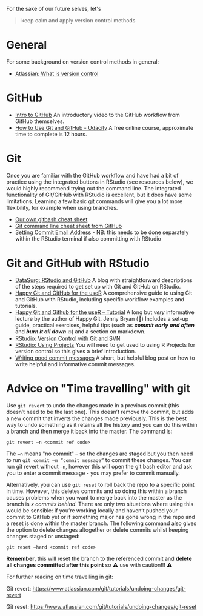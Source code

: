 For the sake of our future selves, let's
>keep calm and apply version control methods

# General
For some background on version control methods in general:
- [Atlassian: What is version control](https://www.atlassian.com/git/tutorials/what-is-version-control)

# GitHub
- [Intro to GitHub](https://resources.github.com/webcasts/Intro-to-GitHub/) An introductory video to the GitHub workflow from GitHub themselves.
- [How to Use Git and GitHub - Udacity](https://eu.udacity.com/course/how-to-use-git-and-github--ud775) A free online course, approximate time to complete is 12 hours.

# Git
Once you are familiar with the GitHub workflow and have had a bit of practice using the integrated buttons in RStudio (see resources below), we would highly recommend trying out the command line. The integrated functionality of Git/GitHub with RStudio is excellent, but it does have some limitations. Learning a few basic git commands will give you a lot more flexibility, for example when using branches. 
- [Our own gitbash cheat sheet](https://github.com/NHS-NSS-transforming-publications/GitHub-guidance/blob/master/gitbash-cheatsheet.md)
- [Git command line cheat sheet from GitHub](https://services.github.com/on-demand/downloads/github-git-cheat-sheet.pdf)
- [Setting Commit Email Address](https://help.github.com/articles/setting-your-commit-email-address-in-git/) - NB: this needs to be done separately within the RStudio terminal if also committing with RStudio

# Git and GitHub with RStudio
- [DataSurg: RStudio and GitHub](http://www.datasurg.net/2015/07/13/rstudio-and-github/) 
A blog with straightforward descriptions of the steps required to get set up with Git and GitHub on RStudio.
- [Happy Git and GitHub for the useR](http://happygitwithr.com/) 
A comprehensive guide to using Git and GitHub with RStudio, including specific workflow examples and tutorials.
- [Happy Git and Github for the useR – Tutorial](https://www.rstudio.com/resources/videos/happy-git-and-gihub-for-the-user-tutorial/)
A long but *very* informative lecture by the author of Happy Git, Jenny Bryan (:raised_hands:) Includes a set-up guide, practical exercises, helpful tips (such as **_commit early and often_** and **_burn it all down_** :fire:) and a section on markdown.
- [RStudio: Version Control with Git and SVN](https://support.rstudio.com/hc/en-us/articles/200532077-Version-Control-with-Git-and-SVN)
- [RStudio: Using Projects](https://support.rstudio.com/hc/en-us/articles/200526207) You will need to get used to using R Projects for version control so this gives a brief introduction.
- [Writing good commit messages](https://github.com/erlang/otp/wiki/writing-good-commit-messages) A short, but helpful blog post on how to write helpful and informative commit messages.

# Advice on "Time travelling" with git

Use `git revert` to undo the changes made in a previous commit (this doesn’t need to be the last one). This doesn’t remove the commit, but adds a new commit that inverts the changes made previously. This is the best way to undo something as it retains all the history and you can do this within a branch and then merge it back into the master. The command is:

`git revert –n <commit ref code>`

The `–n` means "no commit" – so the changes are staged but you  then need to run `git commit –m “commit message”` to commit these changes. You can run git revert without `–n`, however this will open the git bash editor and ask you to enter a commit message - you may prefer to commit manually.

Alternatively, you can use `git reset` to roll back the repo to a specific point in time. However, this deletes commits and so doing this within a branch causes problems when you want to merge back into the master as the branch is *x commits behind*. There are only two situations where using this would be sensible: if you’re working locally and haven’t pushed your commit to GitHub yet or if something major has gone wrong in the repo and a reset is done within the master branch. The following command also gives the option to delete changes altogether or delete commits whilst keeping changes staged or unstaged:

`git reset –hard <commit ref code>`

**Remember**, this will reset the branch to the referenced commit and **delete all changes committed after this point** so :warning: use with caution!!! :warning:

For further reading on time travelling in git:

Git revert: https://www.atlassian.com/git/tutorials/undoing-changes/git-revert

Git reset: https://www.atlassian.com/git/tutorials/undoing-changes/git-reset
